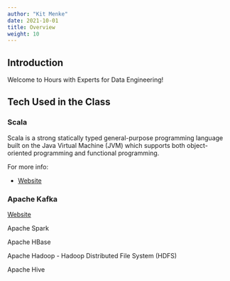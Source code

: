```yaml
---
author: "Kit Menke"
date: 2021-10-01
title: Overview
weight: 10
---
```



## Introduction

Welcome to Hours with Experts for Data Engineering!

## Tech Used in the Class

### Scala

Scala is a strong statically typed  general-purpose programming language built on the Java Virtual Machine (JVM) which supports both object-oriented programming and functional programming.

For more info:
 - [Website](https://www.scala-lang.org/)


### Apache Kafka



[Website](https://www.scala-lang.org/)

Apache Spark

Apache HBase

Apache Hadoop - Hadoop Distributed File System (HDFS)

Apache Hive

